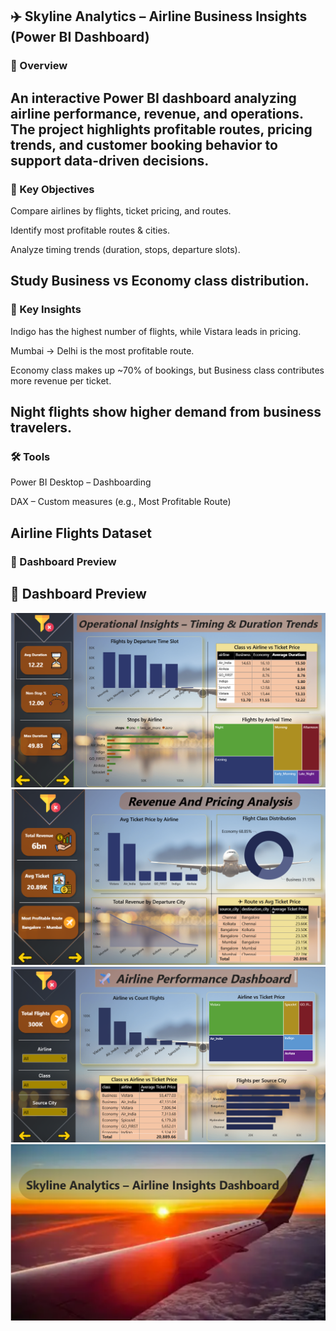 ## ✈️ Skyline Analytics – Airline Business Insights (Power BI Dashboard)
### 📌 Overview

An interactive Power BI dashboard analyzing airline performance, revenue, and operations.
The project highlights profitable routes, pricing trends, and customer booking behavior to support data-driven decisions.
------------------------------------------------------------------------------------------
### 🎯 Key Objectives

Compare airlines by flights, ticket pricing, and routes.

Identify most profitable routes & cities.

Analyze timing trends (duration, stops, departure slots).

Study Business vs Economy class distribution.
--------------------------------------------------------------------------------------------
### 🔑 Key Insights

Indigo has the highest number of flights, while Vistara leads in pricing.

Mumbai → Delhi is the most profitable route.

Economy class makes up ~70% of bookings, but Business class contributes more revenue per ticket.

Night flights show higher demand from business travelers.
----------------------------------------------------------------------------------------------
### 🛠️ Tools

Power BI Desktop – Dashboarding

DAX – Custom measures (e.g., Most Profitable Route)

Airline Flights Dataset
-----------------------------------------------------------------------------------------------
### 📸 Dashboard Preview
## 📸 Dashboard Preview

![Dashboard 1](screenshots/Screenshot%202025-09-10%20012415.png)
![Dashboard 2](screenshots/Screenshot%202025-09-10%20012405.png)
![Dashboard 3](screenshots/Screenshot%202025-09-10%20012354.png)
![Dashboard 4](screenshots/Screenshot%202025-09-10%20012340.png)

